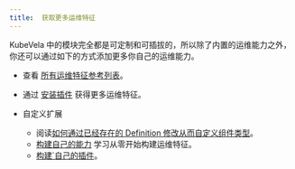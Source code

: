 ```yaml
---
title:  获取更多运维特征
---
```


KubeVela 中的模块完全都是可定制和可插拔的，所以除了内置的运维能力之外，你还可以通过如下的方式添加更多你自己的运维能力。

* 查看 [所有运维特征参考列表](./references)。

* 通过 [安装插件](../../how-to/cli/addon/addon) 获得更多运维特征。

* 自定义扩展

  * 阅读[如何通过已经存在的 Definition 修改从而自定义组件类型](../../platform-engineers/cue/definition-edit)。
  * [构建自己的能力](../../platform-engineers/cue/advanced)
  学习从零开始构建运维特征。
  * [构建`自己的插件](../../platform-engineers/addon/intro)。
